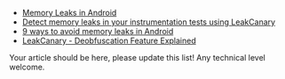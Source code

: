 * [Memory Leaks in Android](https://www.raywenderlich.com/4690472-memory-leaks-in-android)
* [Detect memory leaks in your instrumentation tests using LeakCanary](https://proandroiddev.com/detecting-memory-leaks-in-your-instrumentation-tests-using-leakcanary-1268e911d5ce)
* [9 ways to avoid memory leaks in Android](https://android.jlelse.eu/9-ways-to-avoid-memory-leaks-in-android-b6d81648e35e)
* [LeakCanary - Deobfuscation Feature Explained](https://www.polidea.com/blog/leakcanary-deobfuscation-feature-explained/)

Your article should be here, please update this list! Any technical level welcome.
